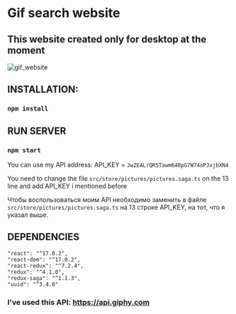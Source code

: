 # Gif search website

## This website created only for desktop at the moment

![gif_website](./gif_website.gif)

## INSTALLATION:

### `npm install`

## RUN SERVER

### `npm start`

You can use my API address: API_KEY = `JwZEALrQR5Tawm640pG7W74oPJxjbXN4`

You need to change the file `src/store/pictures/pictures.saga.ts` on the 13 line and add API_KEY i mentioned before

Чтобы воспользоваться моим API необходимо заменить в файле `src/store/pictures/pictures.saga.ts` на 13 строке API_KEY, на тот, что я указал выше.

## DEPENDENCIES

    "react": "^17.0.2",
    "react-dom": "^17.0.2",
    "react-redux": "^7.2.4",
    "redux": "^4.1.0",
    "redux-saga": "^1.1.3",
    "uuid": "^3.4.0"

### I've used this API: https://api.giphy.com
